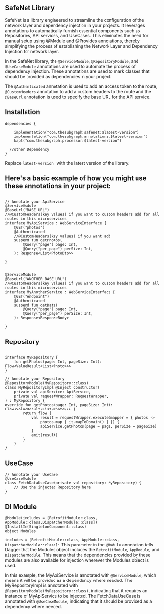 ## SafeNet Library


SafeNet is a library engineered to streamline the configuration of the network layer and dependency injection in your projects.
It leverages annotations to automatically furnish essential components such as Repositories, API services, and UseCases. 
This eliminates the need for manual setup using @Module and @Provides annotations, thereby simplifying the process of establishing the Network Layer and Dependency Injection for network layer.


In the SafeNet library, the ```@ServiceModule```, ```@RepositoryModule```, and ```@UseCaseModule``` annotations are used to automate the process of dependency injection. These annotations are used to mark classes that should be provided as dependencies in your project.

The ```@Authenticated``` annotation is used to add an access token to the route,  ```@CustomHeaders``` annotation to add a custom headers to the route
and the ```@BaseUrl``` annotation is used to specify the base URL for the API service.


## Installation

```
dependencies {

    implementation("com.thesubgraph:safenet:$latest-version")
    implementation("com.thesubgraph:annotations:$latest-version")
    kapt("com.thesubgraph.processor:$latest-version")

  //other Dependency
}
```
Replace ```latest-version ``` with the latest version of the library.


## Here's a basic example of how you might use these annotations in your project:

```

// Annotate your ApiService
@ServiceModule
@BaseUrl("BASE_URL")
//@CustomHeaders(key values) if you want to custom headers add for all routes in this microservices
interface MyApiService : WebServiceInterface {
    @GET("photos")
    @Authenticated
    //@CustomHeaders(key values) if you want add
    suspend fun getPhotos(
        @Query("page") page: Int,
        @Query("per_page") perSize: Int,
    ): Response<List<PhotoDto>>

}


@ServiceModule
@BaseUrl("ANOTHER_BASE_URL")
//@CustomHeaders(key values) if you want to custom headers add for all routes in this microservices
interface MyAnotherService : WebServiceInterface {
    @GET("endpoint")
    @Authenticated
    suspend fun getData(
        @Query("page") page: Int,
        @Query("per_page") perSize: Int,
    ): Response<ResponseBody>

}

```
## Repository
```

interface MyRepository {
    fun getPhotos(page: Int, pageSize: Int): Flow<ValueResult<List<Photo>>>
}

// Annotate your Repository
@RepositoryModule(MyRepository::class)
class MyRepositoryImpl @Inject constructor(
    private val apiService: ApiService, 
    private val requestWrapper: RequestWrapper,
) : MyRepository {
override fun getPhotos(page: Int, pageSize: Int): Flow<ValueResult<List<Photo>>> {
        return flow {
            val result = requestWrapper.execute(mapper = { photos ->
                photos.map { it.mapToDomain() } }) {
                apiService.getPhotos(page = page, perSize = pageSize)
            }
            emit(result)
        }
    }
}
```
## UseCase 

```
// Annotate your UseCase
@UseCaseModule
class FetchDataUseCase(private val repository: MyRepository) {
    // Use the injected Repository here
}

```

## DI Module

```
@Module(includes = [RetrofitModule::class, AppModule::class,DispatcherModule::class])
@InstallIn(SingletonComponent::class)
object Modules

```
```includes = [RetrofitModule::class, AppModule::class, DispatcherModule::class]:```
This parameter in the ```@Module``` annotation tells Dagger that the Modules object includes the ```RetrofitModule```, ```AppModule```, and ```DispatcherModule```. This means that the dependencies provided by these modules are also available for injection wherever the Modules object is used.

In this example, the MyApiService is annotated with ```@ServiceModule```, which means it will be provided as a dependency where needed. 
The MyRepositoryImpl is annotated with ```@RepositoryModule(MyRepository::class)```, indicating that it requires an instance of MyApiService to be injected. 
The FetchDataUseCase is annotated with ```@UseCaseModule```, indicating that it should be provided as a dependency where needed. 



